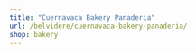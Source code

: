 ```yaml
---
title: "Cuernavaca Bakery Panaderia"
url: /belvidere/cuernavaca-bakery-panaderia/
shop: bakery
---
```

